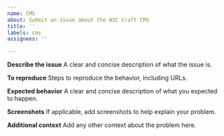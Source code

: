 ```yaml
---
name: CMS
about: Submit an issue about the W3C Craft CMS
title: ''
labels: cms
assignees: ''

---
```


**Describe the issue**
A clear and concise description of what the issue is.

**To reproduce**
Steps to reproduce the behavior, including URLs.

**Expected behavior**
A clear and concise description of what you expected to happen.

**Screenshots**
If applicable, add screenshots to help explain your problem.

**Additional context**
Add any other context about the problem here.
